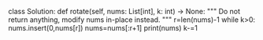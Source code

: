 class Solution:
def rotate(self, nums: List[int], k: int) -> None:
"""
Do not return anything, modify nums in-place instead.
"""
r=len(nums)-1
while k>0:
nums.insert(0,nums[r])
nums=nums[:r+1]
print(nums)
k-=1